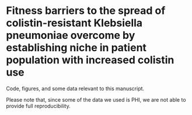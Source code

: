 # Fitness barriers to the spread of colistin-resistant Klebsiella pneumoniae overcome by establishing niche in patient population with increased colistin use

Code, figures, and some data relevant to this manuscript. 

Please note that, since some of the data we used is PHI, we are not able to provide full reproducibility. 

